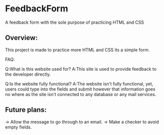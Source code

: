 # FeedbackForm
A feedback form with the sole purpose of practicing HTML and CSS
## Overview:
This project is made to practice more HTML and CSS its a simple form.

FAQ:

Q:What is this website used for?
A:This site is used to provide feedback to the developer directly.

Q:Is the website fully functional?
A:The website isn't fully functional, yet, users could type into the fields and submit however that information goes no where as the site
isn't connected to any database or any mail services.



## Future plans:
-> Allow the message to go through to an email.
-> Make a checker to avoid empty fields.

